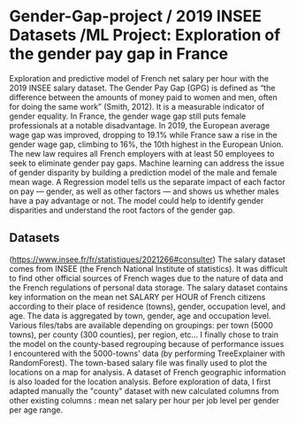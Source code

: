 # Gender-Gap-project / 2019 INSEE Datasets /ML Project: Exploration of the gender pay gap in France
Exploration and predictive model of French net salary per hour with the 2019 INSEE salary dataset.
The Gender Pay Gap (GPG) is defined as “the difference between the amounts of money paid to women and men, often for doing the same work” (Smith, 2012). It is a measurable indicator of gender equality. In France, the gender wage gap still puts female professionals at a notable disadvantage. In 2019, the European average wage gap was improved, dropping to 19.1% while France saw a rise in the gender wage gap, climbing to 16%, the 10th highest in the European Union. The new law requires all French employers with at least 50 employees to seek to eliminate gender pay gaps. Machine learning can address the issue of gender disparity by building a prediction model of the male and female mean wage. A Regression model tells us the separate impact of each factor on pay — gender, as well as other factors — and shows us whether males have a pay advantage or not. The model could help to identify gender disparities and understand the root factors of the gender gap.
## Datasets
(https://www.insee.fr/fr/statistiques/2021266#consulter)
The salary dataset comes from INSEE (the French National Institute of statistics). It was difficult to find other official sources of French wages due to the nature of data and the French regulations of personal data storage. 
The salary dataset contains key information on the mean net SALARY per HOUR of French citizens according to their place of residence (towns), gender, occupation level, and age. The data is aggregated by town, gender, age and occupation level. Various files/tabs are available depending on groupings: per town (5000 towns), per county (300 counties), per region, etc... 
I finally chose to train the model on the county-based regrouping because of performance issues I encountered with the 5000-towns' data (by performing TreeExplainer with RandomForest). 
The town-based salary file was finally used to plot the locations on a map for analysis.
A dataset of French geographic information is also loaded for the location analysis.
Before exploration of data, I first adapted manually the "county" dataset with new calculated columns from other existing columns : mean net salary per hour per job level per gender per age range.
